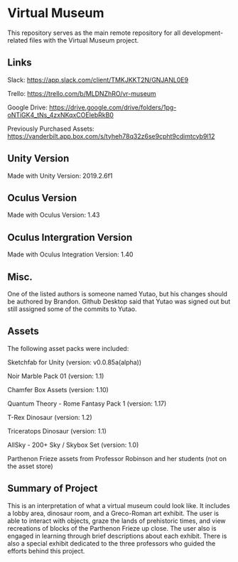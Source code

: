 # Virtual Museum
This repository serves as the main remote repository for all development-related files with the Virtual Museum project.  

## Links
Slack: https://app.slack.com/client/TMKJKKT2N/GNJANL0E9

Trello: https://trello.com/b/MLDNZhRO/vr-museum

Google Drive: https://drive.google.com/drive/folders/1pg-oNTiGK4_tNs_4zxNKqxCOElebRkB0

Previously Purchased Assets: https://vanderbilt.app.box.com/s/tyheh78q32z6se9cpht9cdimtcyb9l12

## Unity Version
Made with Unity Version: 2019.2.6f1

## Oculus Version
Made with Oculus Version: 1.43

## Oculus Intergration Version
Made with Oculus Integration Version: 1.40

## Misc.
One of the listed authors is someone named Yutao, but his changes should be authored by Brandon. Github Desktop said that Yutao was signed out but still assigned some of the commits to Yutao.

## Assets
The following asset packs were included:


  Sketchfab for Unity (version: v0.0.85a(alpha))
  
  Noir Marble Pack 01 (version: 1.1)
  
  Chamfer Box Assets (version: 1.10)
  
  Quantum Theory - Rome Fantasy Pack 1 (version: 1.17)
  
  T-Rex Dinosaur (version: 1.2)
  
  Triceratops Dinosaur (version: 1.1)
  
  AllSky - 200+ Sky / Skybox Set (version: 1.0)
  
  Parthenon Frieze assets from Professor Robinson and her students (not on the asset store)
  
## Summary of Project
  This is an interpretation of what a virtual museum could look like. It includes a lobby area, dinosaur room, and a Greco-Roman art exhibit. The user is able to interact with objects, graze the lands of prehistoric times, and view recreations  of blocks of the Parthenon Frieze up close. The user also is engaged in learning through brief descriptions about each exhibit. There is also a special exhibit dedicated to the three professors who guided the efforts behind this project.
